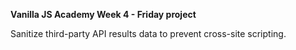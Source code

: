 **Vanilla JS Academy Week 4 - Friday project**

Sanitize third-party API results data to prevent cross-site scripting.
